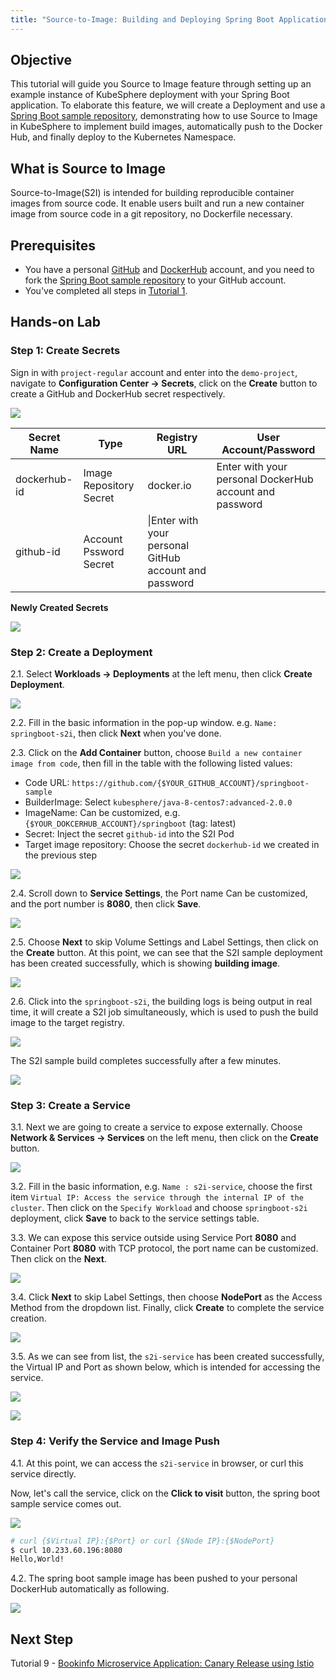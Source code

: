 ```yaml
---
title: "Source-to-Image: Building and Deploying Spring Boot Application to KubeSphere"
---
```


## Objective

This tutorial will guide you Source to Image feature through setting up an example instance of KubeSphere deployment with your Spring Boot application. To elaborate this feature, we will create a Deployment and use a [Spring Boot sample repository](https://github.com/kubesphere/springboot-sample), demonstrating how to use Source to Image in KubeSphere to implement build images, automatically push to the Docker Hub, and finally deploy to the Kubernetes Namespace.


## What is Source to Image

Source-to-Image(S2I) is intended for building reproducible container images from source code. It enable users built and run a new container image from source code in a git repository, no Dockerfile necessary.

## Prerequisites

- You have a personal [GitHub](https://github.com/) and [DockerHub](http://www.dockerhub.com/) account, and you need to fork the [Spring Boot sample repository](https://github.com/kubesphere/springboot-sample) to your GitHub account.
- You've completed all steps in [Tutorial 1](admin-quick-start.md).

## Hands-on Lab

### Step 1: Create Secrets

Sign in with `project-regular` account and enter into the `demo-project`, navigate to **Configuration Center → Secrets**, click on the **Create** button to create a GitHub and DockerHub secret respectively.

![](https://pek3b.qingstor.com/kubesphere-docs/png/20190717175549.png)

|Secret Name|Type|Registry URL|User Account/Password|
|---|---|---|---|
|dockerhub-id|Image Repository Secret|docker.io|Enter with your personal DockerHub account and password|
|github-id|Account Pssword Secret|\|Enter with your personal GitHub account and password|

**Newly Created Secrets**

![](https://pek3b.qingstor.com/kubesphere-docs/png/20190717175741.png)

### Step 2: Create a Deployment

2.1. Select **Workloads → Deployments** at the left menu, then click **Create Deployment**.

![](https://pek3b.qingstor.com/kubesphere-docs/png/20190717180338.png)

2.2. Fill in the basic information in the pop-up window. e.g. `Name: springboot-s2i`, then click **Next** when you've done.

2.3. Click on the **Add Container** button, choose `Build a new container image from code`, then fill in the table with the following listed values:

- Code URL: `https://github.com/{$YOUR_GITHUB_ACCOUNT}/springboot-sample`
- BuilderImage: Select `kubesphere/java-8-centos7:advanced-2.0.0`
- ImageName: Can be customized, e.g. `{$YOUR_DOKCERHUB_ACCOUNT}/springboot` (tag: latest)
- Secret: Inject the secret `github-id` into the S2I Pod
- Target image repository: Choose the secret `dockerhub-id` we created in the previous step

![](https://pek3b.qingstor.com/kubesphere-docs/png/20190718095825.png)

2.4. Scroll down to **Service Settings**, the Port name Can be customized, and the port number is **8080**, then click **Save**.

![](https://pek3b.qingstor.com/kubesphere-docs/png/20190718112803.png)

2.5. Choose **Next** to skip Volume Settings and Label Settings, then click on the **Create** button. At this point, we can see that the S2I sample deployment has been created successfully, which is showing **building image**.

![](https://pek3b.qingstor.com/kubesphere-docs/png/20190718100557.png)

2.6. Click into the `springboot-s2i`, the building logs is being output in real time, it will create a S2I job simultaneously, which is used to push the build image to the target registry.

![](https://pek3b.qingstor.com/kubesphere-docs/png/20190718100908.png)

The S2I sample build completes successfully after a few minutes.

![](https://pek3b.qingstor.com/kubesphere-docs/png/20190718115255.png)

### Step 3: Create a Service

3.1. Next we are going to create a service to expose externally. Choose **Network & Services → Services** on the left menu, then click on the **Create** button.

![](https://pek3b.qingstor.com/kubesphere-docs/png/20190718102443.png)

3.2. Fill in the basic information, e.g. `Name : s2i-service`, choose the first item `Virtual IP: Access the service through the internal IP of the cluster`. Then click on the `Specify Workload` and choose `springboot-s2i` deployment, click **Save** to back to the service settings table.

3.3. We can expose this service outside using Service Port **8080** and Container Port **8080** with TCP protocol, the port name can be customized. Then click on the **Next**.

![](https://pek3b.qingstor.com/kubesphere-docs/png/20190718112621.png)

3.4. Click **Next** to skip Label Settings, then choose **NodePort** as the Access Method from the dropdown list. Finally, click **Create** to complete the service creation.

![](https://pek3b.qingstor.com/kubesphere-docs/png/20190718105444.png)

3.5. As we can see from list, the `s2i-service` has been created successfully, the Virtual IP and Port as shown below, which is intended for accessing the service.

![](https://pek3b.qingstor.com/kubesphere-docs/png/20190718112547.png)

![](https://pek3b.qingstor.com/kubesphere-docs/png/20190718113210.png)

### Step 4: Verify the Service and Image Push

4.1. At this point, we can access the `s2i-service` in browser, or curl this service directly.

Now, let's call the service, click on the **Click to visit** button, the spring boot sample service comes out.

![](https://pek3b.qingstor.com/kubesphere-docs/png/20190718113343.png)

```bash
# curl {$Virtual IP}:{$Port} or curl {$Node IP}:{$NodePort}
$ curl 10.233.60.196:8080
Hello,World!
```

4.2. The spring boot sample image has been pushed to your personal DockerHub automatically as following.

![](https://pek3b.qingstor.com/kubesphere-docs/png/20190718113818.png)

## Next Step

Tutorial 9 - [Bookinfo Microservice Application: Canary Release using Istio](canary-release.md)